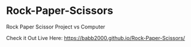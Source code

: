 # Rock-Paper-Scissors
Rock Paper Scissor Project vs Computer

Check it Out Live Here: https://babb2000.github.io/Rock-Paper-Scissors/
